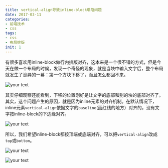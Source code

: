 ```yaml
---
title: vertical-align导致inline-block塌陷问题
date: 2017-03-11
categories: 
- 前端技术
- css
tags: 
- css
- 布局排版
init: 1
---
```


有很多喜欢用inline-block做行内排版对齐，这本来是一个很不错的方式，但是今天在做一个布局的时候，发现一个奇怪的现象，就是当块中输入文字后，整个布局就发生了诡异的一幕：第一个方块下移了，而且怎么都回不来。

![your text](<http://img.hksite.cn/1489145950951> "")

其实仔细观察还能看到，下移的位置刚好是让文字的底部和别的块的底部对齐了。其实，这个问题产生的原因，就是因为inline元素的对齐机制。在默认情况下，inline元素`vertical-align`依据文字的`baseline`(画红线的地方）对齐的，没有文字按inline-block的下边缘对齐。

![your text](<http://img.hksite.cn/1489146165288> "")

所以，我们希望inline-block都按顶端或底端对齐，可以把`vertical-align`改成`top`或`bottom`。

![your text](<http://img.hksite.cn/1489146431518> "")

![your text](<http://img.hksite.cn/1489146391574> "")